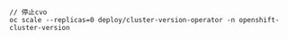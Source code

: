 
###
```azure
// 停止cvo
oc scale --replicas=0 deploy/cluster-version-operator -n openshift-cluster-version
```